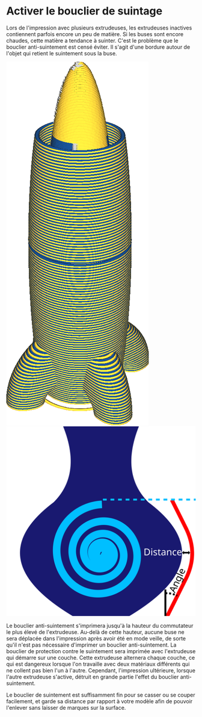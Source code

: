 Activer le bouclier de suintage
====
Lors de l'impression avec plusieurs extrudeuses, les extrudeuses inactives contiennent parfois encore un peu de matière. Si les buses sont encore chaudes, cette matière a tendance à suinter. C'est le problème que le bouclier anti-suintement est censé éviter. Il s'agit d'une bordure autour de l'objet qui retient le suintement sous la buse.

![Le bouclier anti-suintement est imprimé avec la première extrudeuse d'une couche, ce qui provoque une alternance de motifs si l'impression se fait avec deux extrudeuses](../../../articles/images/ooze_shield.png)
![Certains paramètres peuvent être ajustés pour le bouclier anti-suintement](../images/ooze_shield_fr.svg)

Le bouclier anti-suintement s'imprimera jusqu'à la hauteur du commutateur le plus élevé de l'extrudeuse. Au-delà de cette hauteur, aucune buse ne sera déplacée dans l'impression après avoir été en mode veille, de sorte qu'il n'est pas nécessaire d'imprimer un bouclier anti-suintement. La bouclier de protection contre le suintement sera imprimée avec l'extrudeuse qui démarre sur une couche. Cette extrudeuse alternera chaque couche, ce qui est dangereux lorsque l'on travaille avec deux matériaux différents qui ne collent pas bien l'un à l'autre. Cependant, l'impression ultérieure, lorsque l'autre extrudeuse s'active, détruit en grande partie l'effet du bouclier anti-suintement.

Le bouclier de suintement est suffisamment fin pour se casser ou se couper facilement, et garde sa distance par rapport à votre modèle afin de pouvoir l'enlever sans laisser de marques sur la surface.
